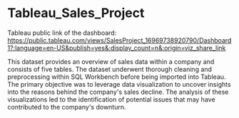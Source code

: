 # Tableau_Sales_Project
Tableau public link of the dashboard: https://public.tableau.com/views/SalesProject_16969738920790/Dashboard1?:language=en-US&publish=yes&:display_count=n&:origin=viz_share_link

This dataset provides an overview of sales data within a company and consists of five tables. The dataset underwent thorough cleaning and preprocessing within SQL Workbench before being imported into Tableau. The primary objective was to leverage data visualization to uncover insights into the reasons behind the company's sales decline. The analysis of these visualizations led to the identification of potential issues that may have contributed to the company's downturn.
